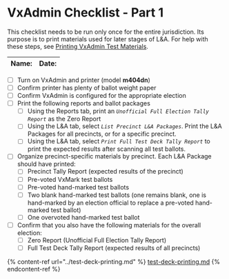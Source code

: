 # VxAdmin Checklist - Part 1

This checklist needs to be run only once for the entire jurisdiction. Its purpose is to print materials used for later stages of L\&A. For help with these steps, see [Printing VxAdmin Test Materials](../test-deck-printing.md).

| Name: | Date: |
| ----- | ----- |

* [ ] Turn on VxAdmin and printer (model **m404dn**)
* [ ] Confirm printer has plenty of ballot weight paper
* [ ] Confirm VxAdmin is configured for the appropriate election
* [ ] Print the following reports and ballot packages
  * [ ] Using the Reports tab, print an _`Unofficial Full Election Tally Report`_ as the Zero Report
  * [ ] Using the L\&A tab, select _`List Precinct L&A Packages`_. Print the L\&A Packages for all precincts, or for a specific precinct.
  * [ ] Using the L\&A tab, select _`Print Full Test Deck Tally Report`_ to print the expected results after scanning all test ballots.
* [ ] Organize precinct-specific materials by precinct. Each L\&A Package should have printed:
  * [ ] Precinct Tally Report (expected results of the precinct)
  * [ ] Pre-voted VxMark test ballots
  * [ ] Pre-voted hand-marked test ballots
  * [ ] Two blank hand-marked test ballots (one remains blank, one is hand-marked by an election official to replace a pre-voted hand-marked test ballot)
  * [ ] One overvoted hand-marked test ballot
* [ ] Confirm that you also have the following materials for the overall election:
  * [ ] Zero Report (Unofficial Full Election Tally Report)
  * [ ] Full Test Deck Tally Report (expected results of all precincts)

{% content-ref url="../test-deck-printing.md" %}
[test-deck-printing.md](../test-deck-printing.md)
{% endcontent-ref %}
